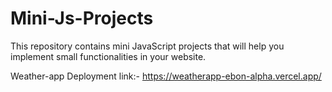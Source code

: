 # Mini-Js-Projects
This repository contains mini JavaScript projects that will help you implement small functionalities in your website.


Weather-app Deployment link:- https://weatherapp-ebon-alpha.vercel.app/
